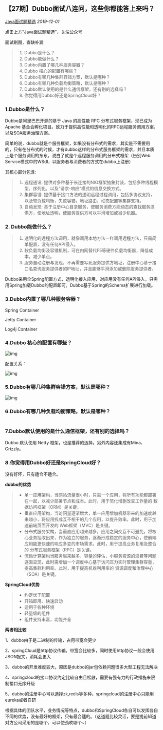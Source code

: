 ## 【27期】Dubbo面试八连问，这些你都能答上来吗？

[Java面试题精选](javascript:void(0);) *2019-12-01*

点击上方“Java面试题精选”，关注公众号

面试刷图，查缺补漏

> 1. Dubbo是什么？
> 2. Dubbo能做什么？
> 3. Dubbo内置了哪几种服务容器？
> 4. Dubbo 核心的配置有哪些？
> 5. Dubbo有哪几种集群容错方案，默认是哪种？
> 6. Dubbo有哪几种负载均衡策略，默认是哪种？
> 7. Dubbo默认使用的是什么通信框架，还有别的选择吗？
> 8. 你觉得用Dubbo好还是SpringCloud好？

### 1.Dubbo是什么？

Dubbo是阿里巴巴开源的基于 Java 的高性能 RPC 分布式服务框架，现已成为 Apache 基金会孵化项目。致力于提供高性能和透明化的RPC远程服务调用方案，以及SOA服务治理方案。

简单的说，dubbo就是个服务框架，如果没有分布式的需求，其实是不需要用的，只有在分布式的时候，才有dubbo这样的分布式服务框架的需求，并且本质上是个服务调用的东东，说白了就是个远程服务调用的分布式框架（告别Web Service模式中的WSdl，以服务者与消费者的方式在dubbo上注册）

其核心部分包含:

> 1. 远程通讯: 提供对多种基于长连接的NIO框架抽象封装，包括多种线程模型，序列化，以及“请求-响应”模式的信息交换方式。
> 2. 集群容错: 提供基于接口方法的透明远程过程调用，包括多协议支持，以及软负载均衡，失败容错，地址路由，动态配置等集群支持。
> 3. 自动发现: 基于注册中心目录服务，使服务消费方能动态的查找服务提供方，使地址透明，使服务提供方可以平滑增加或减少机器。

### 2. Dubbo能做什么？

> 1. 透明化的远程方法调用，就像调用本地方法一样调用远程方法，只需简单配置，没有任何API侵入。
> 2. 软负载均衡及容错机制，可在内网替代F5等硬件负载均衡器，降低成本，减少单点。
> 3. 服务自动注册与发现，不再需要写死服务提供方地址，注册中心基于接口名查询服务提供者的IP地址，并且能够平滑添加或删除服务提供者。

Dubbo采用全Spring配置方式，透明化接入应用，对应用没有任何API侵入，只需用Spring加载Dubbo的配置即可，Dubbo基于Spring的Schema扩展进行加载。

### 3.Dubbo内置了哪几种服务容器？

Spring Container

Jetty Container

Log4j Container

### 4.Dubbo 核心的配置有哪些？

![img](https://mmbiz.qpic.cn/mmbiz_png/TNUwKhV0JpSThKEqVKRNPY8ib8Be6Tw1xT9MPDohpmKuqwgMvxibEDT2LIF9QwibK7zYCw04JN4IOukgibC5IvicJZA/640?tp=webp&wxfrom=5&wx_lazy=1&wx_co=1)

配置关系：

![img](https://mmbiz.qpic.cn/mmbiz_jpg/TNUwKhV0JpSThKEqVKRNPY8ib8Be6Tw1xyCA6blEnJ2mY1xPcOxUCqAibPGlian85UcRXsicRTnSqNrNBvPdZt8IDg/640?tp=webp&wxfrom=5&wx_lazy=1&wx_co=1)

### 5.Dubbo有哪几种集群容错方案，默认是哪种？

![img](https://mmbiz.qpic.cn/mmbiz_png/TNUwKhV0JpSThKEqVKRNPY8ib8Be6Tw1xPnqibAiclAa89ALLe5Xe4eek328q4UXmRAPxgHrPia0924WVh576nUib2A/640?tp=webp&wxfrom=5&wx_lazy=1&wx_co=1)

### 6.Dubbo有哪几种负载均衡策略，默认是哪种？

![img](data:image/gif;base64,iVBORw0KGgoAAAANSUhEUgAAAAEAAAABCAYAAAAfFcSJAAAADUlEQVQImWNgYGBgAAAABQABh6FO1AAAAABJRU5ErkJggg==)

### 7.Dubbo默认使用的是什么通信框架，还有别的选择吗？

Dubbo 默认使用 Netty 框架，也是推荐的选择，另外内容还集成有Mina、Grizzly。

### 8.你觉得用Dubbo好还是SpringCloud好？

没有好坏，只有适合不适合。

**dubbo的优势**

> - 单一应用架构，当网站流量很小时，只需一个应用，将所有功能都部署在一起，以减少部署节点和成本。此时，用于简化增删改查工作量的 数据访问框架（ORM）是关键。
> - 垂直应用架构，当访问量逐渐增大，单一应用增加机器带来的加速度越来越小，将应用拆成互不相干的几个应用，以提升效率。此时，用于加速前端页面开发的 Web框架（MVC）是关键。
> - 分布式服务架构，当垂直应用越来越多，应用之间交互不可避免，将核心业务抽取出来，作为独立的服务，逐渐形成稳定的服务中心，使前端应用能更快速的响应多变的市场需求。此时，用于提高业务复用及整合的 分布式服务框架（RPC）是关键。
> - 流动计算架构当服务越来越多，容量的评估，小服务资源的浪费等问题逐渐显现，此时需增加一个调度中心基于访问压力实时管理集群容量，提高集群利用率。此时，用于提高机器利用率的 资源调度和治理中心（SOA）是关键。

**SpringCloud优势**

> - 约定优于配置
> - 开箱即用、快速启动
> - 适用于各种环境
> - 轻量级的组件
> - 组件支持丰富，功能齐全

**两者相比较**

1、dubbo由于是二进制的传输，占用带宽会更少

2、springCloud是http协议传输，带宽会比较多，同时使用http协议一般会使用JSON报文，消耗会更大

3、dubbo的开发难度较大，原因是dubbo的jar包依赖问题很多大型工程无法解决

4、springcloud的接口协议约定比较自由且松散，需要有强有力的行政措施来限制接口无序升级

5、dubbo的注册中心可以选择zk,redis等多种，springcloud的注册中心只能用eureka或者自研

根据具体的团队水平，业务情况等特点，dubbo和SpringCloud各自可以发挥各自不同的优势，没有最好的框架，只有最合适的。（这道题比较灵活，要是提前知道对方公司采用的是哪个，可以使劲吹哪个~）